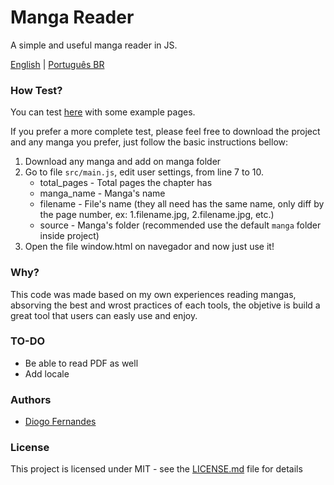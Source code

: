 # Manga Reader
A simple and useful manga reader in JS.

[English](https://github.com/dfop02/manga-reader/blob/main/README.md) | [Português BR](https://github.com/dfop02/manga-reader/blob/main/README.pt-BR.md)

### How Test?

You can test [here](https://dfop02.github.io/manga-reader/window.html) with some example pages.

If you prefer a more complete test, please feel free to download the project and any manga you prefer, just follow the basic instructions bellow:


1. Download any manga and add on manga folder
2. Go to file `src/main.js`, edit user settings, from line 7 to 10.
    - total_pages - Total pages the chapter has
    - manga_name - Manga's name
    - filename - File's name (they all need has the same name, only diff by the page number, ex: 1.filename.jpg, 2.filename.jpg, etc.)
    - source - Manga's folder (recommended use the default `manga` folder inside project)
3. Open the file window.html on navegador and now just use it!

### Why?

This code was made based on my own experiences reading mangas, absorving the best and wrost practices of each tools, the objetive is build a great tool that users can easly use and enjoy.

### TO-DO

- Be able to read PDF as well
- Add locale

### Authors

* [Diogo Fernandes](https://github.com/dfop02)

### License

This project is licensed under MIT - see the [LICENSE.md](LICENSE.md) file for details
